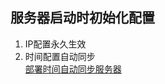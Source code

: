 ## 服务器启动时初始化配置
1. IP配置永久生效
1. 时间配置自动同步  
[部署时间自动同步服务器](https://www.cnblogs.com/linypwb/p/5532535.html)


